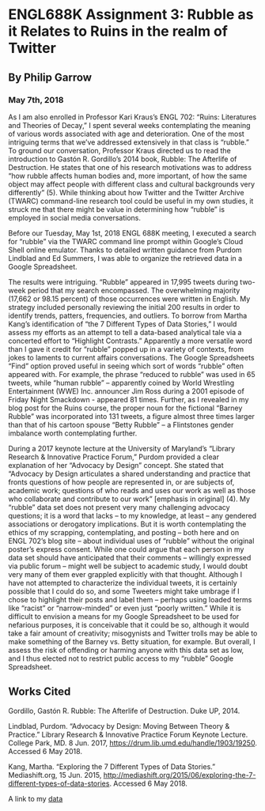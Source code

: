 # ENGL688K Assignment 3: Rubble as it Relates to Ruins in the realm of Twitter
## By Philip Garrow
### May 7th, 2018

As I am also enrolled in Professor Kari Kraus’s ENGL 702: “Ruins: Literatures and Theories of Decay,” I spent several weeks contemplating the meaning of various words associated with age and deterioration.  One of the most intriguing terms that we’ve addressed extensively in that class is “rubble.”  To ground our conversation, Professor Kraus directed us to read the introduction to Gastón R. Gordillo’s 2014 book, Rubble: The Afterlife of Destruction.  He states that one of his research motivations was to address “how rubble affects human bodies and, more important, of how the same object may affect people with different class and cultural backgrounds very differently” (5).  While thinking about how Twitter and the Twitter Archive (TWARC) command-line research tool could be useful in my own studies, it struck me that there might be value in determining how “rubble” is employed in social media conversations. 

Before our Tuesday, May 1st, 2018 ENGL 688K meeting, I executed a search for “rubble” via the TWARC command line prompt within Google’s Cloud Shell online emulator.  Thanks to detailed written guidance from Purdom Lindblad and Ed Summers, I was able to organize the retrieved data in a Google Spreadsheet. 

The results were intriguing.  “Rubble” appeared in 17,995 tweets during two-week period that my search encompassed.  The overwhelming majority (17,662 or 98.15 percent) of those occurrences were written in English.  My strategy included personally reviewing the initial 200 results in order to identify trends, patters, frequencies, and outliers.  To borrow from Martha Kang’s identification of “the 7 Different Types of Data Stories,” I would assess my efforts as an attempt to tell a data-based analytical tale via a concerted effort to “Highlight Contrasts.”  Apparently a more versatile word than I gave it credit for “rubble” popped up in a variety of contexts, from jokes to laments to current affairs conversations.  The Google Spreadsheets “Find” option proved useful in seeing which sort of words “rubble” often appeared with.  For example, the phrase “reduced to rubble” was used in 65 tweets, while “human rubble” – apparently coined by World Wrestling Entertainment (WWE) Inc. announcer Jim Ross during a 2001 episode of Friday Night Smackdown -  appeared 81 times.  Further, as I revealed in my blog post for the Ruins course, the proper noun for the fictional “Barney Rubble” was incorporated into 131 tweets, a figure almost three times larger than that of his cartoon spouse “Betty Rubble” – a Flintstones gender imbalance worth contemplating further.  

During a 2017 keynote lecture at the University of Maryland’s “Library Research & Innovative Practice Forum,” Purdom provided a clear explanation of her “Advocacy by Design” concept.  She stated that “Advocacy by Design articulates a shared understanding and practice that fronts questions of how people are represented in, or are subjects of, academic work; questions of who reads and uses our work as well as those who collaborate and contribute to our work” [emphasis in original] (4).  My “rubble” data set does not present very many challenging advocacy questions; it is a word that lacks – to my knowledge, at least – any gendered associations or derogatory implications.  But it is worth contemplating the ethics of my scrapping, contemplating, and posting – both here and on ENGL 702’s blog site – about individual uses of “rubble” without the original poster’s express consent.  While one could argue that each person in my data set should have anticipated that their comments – willingly expressed via public forum – might well be subject to academic study, I would doubt very many of them ever grappled explicitly with that thought.  Although I have not attempted to characterize the individual tweets, it is certainly possible that I could do so, and some Tweeters might take umbrage if I chose to highlight their posts and label them – perhaps using loaded terms like “racist” or “narrow-minded” or even just “poorly written.”  While it is difficult to envision a means for my Google Spreadsheet to be used for nefarious purposes, it is conceivable that it could be so, although it would take a fair amount of creativity; misogynists and Twitter trolls may be able to make something of the Barney vs. Betty situation, for example.  But overall, I assess the risk of offending or harming anyone with this data set as low, and I thus elected not to restrict public access to my “rubble” Google Spreadsheet.


## Works Cited
Gordillo, Gastón R. Rubble: The Afterlife of Destruction.  Duke UP, 2014.

Lindblad, Purdom. “Advocacy by Design: Moving Between Theory & Practice.” Library Research & Innovative Practice Forum Keynote Lecture. College Park, MD. 8 Jun. 2017, https://drum.lib.umd.edu/handle/1903/19250. Accessed 6 May 2018. 

Kang, Martha. “Exploring the 7 Different Types of Data Stories.” Mediashift.org, 15 Jun. 2015, http://mediashift.org/2015/06/exploring-the-7-different-types-of-data-stories. Accessed 6 May 2018. 

A link to my [data](https://docs.google.com/spreadsheets/d/1LTMXNeOAaVta4koQq3roJ7jNC8wRCyNuAOMP6wJGTAg/edit#gid=626141940)


